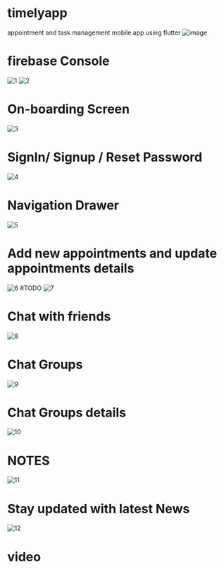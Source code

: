 # timelyapp
appointment and task management mobile app using flutter
![image](https://user-images.githubusercontent.com/72648231/178997458-9f2fbb76-3565-47be-bd86-e48c9d79e788.png)
# firebase Console 
![1](https://user-images.githubusercontent.com/72648231/178992579-09547f51-3e0e-4ad2-8719-fee298b5a605.png)
![2](https://user-images.githubusercontent.com/72648231/178992661-38e24a60-be5e-4019-9723-b454e58ab999.png)
# On-boarding Screen 
![3](https://user-images.githubusercontent.com/72648231/178992694-ed65da49-656b-44d0-8bc2-03ac20e2f070.png)
# SignIn/ Signup / Reset Password
![4](https://user-images.githubusercontent.com/72648231/178992852-b8fb48af-8c35-4cb8-9cd7-8f4f29b0372a.png)
# Navigation Drawer 
![5](https://user-images.githubusercontent.com/72648231/178993044-1acda882-dae7-435b-8b62-50ea28b50ba5.png)
# Add new appointments and update appointments details
![6](https://user-images.githubusercontent.com/72648231/178995452-b8d40a99-c355-47a2-abd2-5c10dad2f0ed.png)
#TODO 
![7](https://user-images.githubusercontent.com/72648231/178995716-8bdb4848-71a8-4e85-be28-c2dd83e509c9.png)
# Chat with friends
![8](https://user-images.githubusercontent.com/72648231/178995860-b68d7bd7-ab19-4271-9efd-7e8285489a81.png)
# Chat Groups
![9](https://user-images.githubusercontent.com/72648231/178995978-a0895a20-66b5-4399-ae99-2e98a9cc9028.png)
# Chat Groups details
![10](https://user-images.githubusercontent.com/72648231/178996145-9e0b703b-af3f-493d-8b69-88b432c180c7.png)
# NOTES
![11](https://user-images.githubusercontent.com/72648231/178996223-03512794-d96b-47b0-85e1-ea129cfaa990.png)
# Stay updated with latest News
![12](https://user-images.githubusercontent.com/72648231/178996253-823dffb5-ceaa-49e1-96d5-45f3859d3a50.png)

# video 
